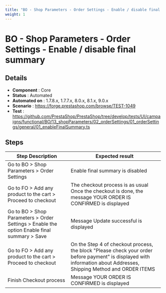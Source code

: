 ```yaml
---
title: "BO - Shop Parameters - Order Settings - Enable / disable final summary"
weight: 1
---
```


# BO - Shop Parameters - Order Settings - Enable / disable final summary
## Details
* **Component** : Core
* **Status** : Automated
* **Automated on** : 1.7.8.x, 1.7.7.x, 8.0.x, 8.1.x, 9.0.x
* **Scenario** : https://forge.prestashop.com/browse/TEST-1049
* **Test** : https://github.com/PrestaShop/PrestaShop/tree/develop/tests/UI/campaigns/functional/BO/13_shopParameters/02_orderSettings/01_orderSettings/general/01_enableFinalSummary.ts

## Steps
| Step Description | Expected result |
| ----- | ----- |
| Go to BO > Shop Parameters > Order Settings | Enable final summary is disabled |
| Go to FO > Add any product to the cart > Proceed to checkout | The checkout process is as usual<br>Once the checkout is done, the message YOUR ORDER IS CONFIRMED is displayed |
| Go to BO > Shop Parameters > Order Settings > Enable the option Enable final summary > Save | Message Update successful is displayed |
| Go to FO > Add any product to the cart > Proceed to checkout | On the Step 4 of checkout process, the block "Please check your order before payment" is displayed with information about Addresses, Shipping Method and ORDER ITEMS |
| Finish Checkout process | Message YOUR ORDER IS CONFIRMED is displayed |